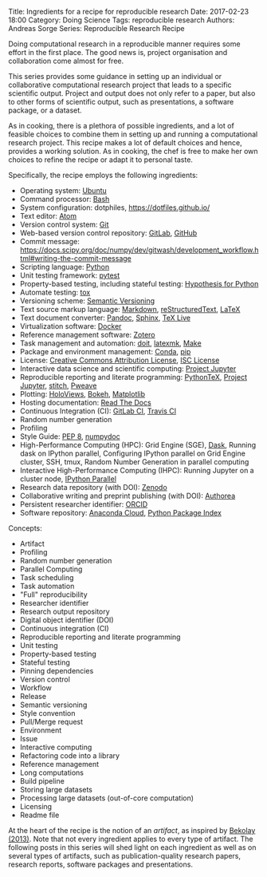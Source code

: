 Title: Ingredients for a recipe for reproducible research
Date: 2017-02-23 18:00
Category: Doing Science
Tags: reproducible research
Authors: Andreas Sorge
Series: Reproducible Research Recipe

Doing computational research in a reproducible manner requires some effort in
the first place.
The good news is, project organisation and collaboration come almost for free.

This series provides some guidance in setting up an individual or collaborative
computational research project that leads to a specific scientific output.
Project and output does not only refer to a paper, but also to other forms of
scientific output, such as presentations, a software package, or a dataset.

As in cooking, there is a plethora of possible ingredients, and a lot of
feasible choices to combine them in setting up and running a computational
research project.
This recipe makes a lot of default choices and hence, provides a working
solution.
As in cooking, the chef is free to make her own choices to refine the recipe
or adapt it to personal taste.

Specifically, the recipe employs the following ingredients:

- Operating system:
  [<i class="fa fa-linux" aria-hidden="true"></i> Ubuntu][ubuntu]
- Command processor:
  [<i class="fa fa-terminal" aria-hidden="true"></i>
  Bash][bash]
- System configuration:
  dotphiles, https://dotfiles.github.io/
- Text editor:
  [Atom][atom]
- Version control system:
  [<i class="fa fa-git" aria-hidden="true"></i> Git][git]
- Web-based version control repository:
  [<i class="fa fa-gitlab" aria-hidden="true"></i> GitLab][gitlab],
  [<i class="fa fa-github" aria-hidden="true"></i> GitHub][github]
- Commit message:
  https://docs.scipy.org/doc/numpy/dev/gitwash/development_workflow.html#writing-the-commit-message
- Scripting language:
  [<i class="fa fa-python" aria-hidden="true"></i> Python][python]
- Unit testing framework:
  [pytest][pytest]
- Property-based testing, including stateful testing:
  [Hypothesis for Python][hypothesis]
- Automate testing:
  [tox][tox]
- Versioning scheme:
  [Semantic Versioning][semver]
- Text source markup language:
  [Markdown][markdown], [reStructuredText][rst], [LaTeX][latex]
- Text document converter:
  [Pandoc][pandoc],
  [Sphinx][sphinx],
  [TeX Live][texlive]
- Virtualization software:
  [Docker][docker]
- Reference management software:
  [Zotero][zotero]
- Task management and automation:
  [doit][doit],
  [latexmk][latexmk],
  [Make][make]
- Package and environment management:
  [Conda][conda], [pip][pip]
- License:
  [<i class="fa fa-creative-commons" aria-hidden="true"></i>
  Creative Commons Attribution License][cc-by],
  [ISC License][isc]
- Interactive data science and scientific computing:
  [Project Jupyter][jupyter]
- Reproducible reporting and literate programming:
  [PythonTeX][pythontex],
  [Project Jupyter][jupyter],
  [stitch][stitch],
  [Pweave][pweave]
- Plotting:
  [HoloViews][holoviews], [Bokeh][bokeh], [Matplotlib][matplotlib]
- Hosting documentation:
  [Read The Docs][rtd]
- Continuous Integration (CI):
  [GitLab CI][gitlab-ci], [Travis CI][travis-ci]
- Random number generation
- Profiling
- Style Guide:
  [PEP 8][pep8],
  [numpydoc][numpydoc]
- High-Performance Computing (HPC):
  Grid Engine (SGE),
  [Dask][dask],
  Running dask on IPython parallel,
  Configuring IPython parallel on Grid Engine cluster,
  SSH,
  tmux,
  Random Number Generation in parallel computing
- Interactive High-Performance Computing (IHPC):
  Running Jupyter on a cluster node,
  [IPython Parallel][ipyparallel]
- Research data repository (with DOI):
  [Zenodo][zenodo]
- Collaborative writing and preprint publishing (with DOI):
  [Authorea][authorea]
- Persistent researcher identifier:
  [ORCID][orcid]
- Software repository:
  [Anaconda Cloud][anaconda],
  [Python Package Index][pypi]

Concepts:

- Artifact
- Profiling
- Random number generation
- Parallel Computing
- Task scheduling
- Task automation
- "Full" reproducibility
- Researcher identifier
- Research output repository
- Digital object identifier (DOI)
- Continuous integration (CI)
- Reproducible reporting and literate programming
- Unit testing
- Property-based testing
- Stateful testing
- Pinning dependencies
- Version control
- Workflow
- Release
- Semantic versioning
- Style convention
- Pull/Merge request
- Environment
- Issue
- Interactive computing
- Refactoring code into a library
- Reference management
- Long computations
- Build pipeline
- Storing large datasets
- Processing large datasets (out-of-core computation)
- Licensing
- Readme file

At the heart of the recipe is the notion of an *artifact*, as inspired by
[Bekolay (2013)][@bekolay_efficient_2013].
Note that not every ingredient applies to every type of artifact.
The following posts in this series will shed light on each ingredient as well
as on several types of artifacts, such as publication-quality research papers,
research reports, software packages and presentations.

[@bekolay_efficient_2013]: http://www.bekolay.org/scipy2013-workflow/#/

[ubuntu]: https://en.wikipedia.org/wiki/Ubuntu_(operating_system)
[git]: https://en.wikipedia.org/wiki/Git
[gitlab]: https://about.gitlab.com
[github]: https://github.com/
[python]: https://www.python.org/
[semver]: http://semver.org/
[markdown]: https://en.wikipedia.org/wiki/Markdown
[pandoc]: https://en.wikipedia.org/wiki/Pandoc
[Docker]: https://en.wikipedia.org/wiki/Docker_%28software%29
[pytest]: http://pytest.org
[hypothesis]: http://hypothesis.works/
[zotero]: https://www.zotero.org/
[doit]: http://pydoit.org/
[conda]: https://conda.io
[pip]: https://pip.pypa.io
[cc-by]: https://creativecommons.org/licenses/by/4.0/
[isc]: https://en.wikipedia.org/wiki/ISC_license
[jupyter]: http://jupyter.org
[pythontex]: http://www.ctan.org/pkg/pythontex
[stitch]: https://pystitch.github.io/
[pweave]: http://mpastell.com/pweave/
[holoviews]: http://holoviews.org
[matplotlib]: http://matplotlib.org/
[bokeh]: http://bokeh.pydata.org
[latex]: https://www.latex-project.org/
[sphinx]: http://www.sphinx-doc.org/
[rst]: https://en.wikipedia.org/wiki/ReStructuredText
[rtd]: https://readthedocs.org/
[tox]: https://tox.readthedocs.io
[gitlab-ci]: https://about.gitlab.com/gitlab-ci/
[travis-ci]: https://travis-ci.org/
[dask]: http://dask.pydata.org
[ipyparallel]: https://ipyparallel.readthedocs.io/
[zenodo]: https://zenodo.org/
[authorea]: https://www.authorea.com/
[orcid]: https://orcid.org/
[bash]: https://en.wikipedia.org/wiki/Bash_%28Unix_shell%29
[atom]: https://atom.io/
[texlive]: https://en.wikipedia.org/wiki/TeX_Live
[pep8]: https://www.python.org/dev/peps/pep-0008/
[numpydoc]: https://github.com/numpy/numpy/blob/master/doc/HOWTO_DOCUMENT.rst.txt
[anaconda]: https://anaconda.org
[pypi]: https://pypi.python.org/pypi
[latexmk]: http://ctan.org/pkg/latexmk
[make]: https://en.wikipedia.org/wiki/Make_(software)

